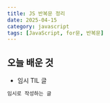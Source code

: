 ```yaml
---
title: JS 반복문 정리
date: 2025-04-15
category: javascript
tags: [JavaScript, for문, 반복문]
---
```


## 오늘 배운 것

- 임시 TIL 글

```js
임시로 작성하는 글
```
